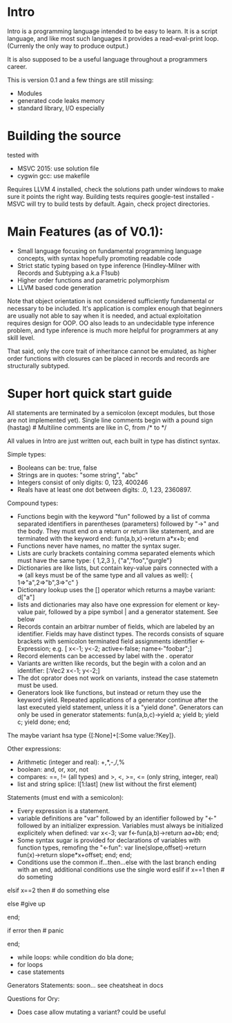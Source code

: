 # Intro
Intro is a programming language intended to be easy to learn. It is a script language, 
and like most such languages it provides a read-eval-print loop. (Currenly the only way to produce output.)

It is also supposed to be a useful language throughout a programmers career.

This is version 0.1 and a few things are still missing:
* Modules
* generated code leaks memory
* standard library, I/O especially

# Building the source
tested with 
* MSVC 2015: use solution file
* cygwin gcc: use makefile

Requires LLVM 4 installed, check the solutions path under windows to make sure it points the right way.
Building tests requires google-test installed - MSVC will try to build tests by default. Again, check project directories.

# Main Features (as of V0.1):
* Small language focusing on fundamental programming language concepts, with syntax hopefully promoting readable code
* Strict static typing based on type inference (Hindley-Milner with Records and Subtyping a.k.a F1sub)
* Higher order functions and parametric polymorphism
* LLVM based code generation

Note that object orientation is not considered sufficiently fundamental or necessary to be included. 
It's application is complex enough that beginners are usually not able to say when it is needed, 
and actual exploitation requires design for OOP. OO also leads to an undecidable type inference problem,
and type inference is much more helpful for programmers at any skill level. 

That said, only the core trait of inheritance cannot be emulated, 
as higher order functions with closures can be placed in records
and records are structurally subtyped.

# Super hort quick start guide

All statements are terminated by a semicolon (except modules, but those are not implemented yet).
Single line comments begin with a pound sign (hastag) #
Multiline comments are like in C, from  /* to */

All values in Intro are just written out, each built in type has distinct syntax.

Simple types:
* Booleans can be: true, false
* Strings are in quotes: "some string", "abc"
* Integers consist of only digits: 0, 123, 400246
* Reals have at least one dot between digits: .0, 1.23, 2360897.

Compound types:
* Functions begin with the keyword "fun" followed by a list of comma separated identifiers in parentheses (parameters)
followed by "->" and the body. They must end on a return or return  like statement, and are terminated with the keyword end:
fun(a,b,x)->return a*x+b; end
* Functions never have names, no matter the syntax suger.
* Lists are curly brackets containing comma separated elements which must have the same type: { 1,2,3 }, {"a","foo","gurgle"}
* Dictionaries are like lists, but contain key-value pairs connected with a => (all keys must be of the same type and all values as well): { 1=>"a",2=>"b",3=>"c" }
* Dictionary lookup uses the [] operator which returns a maybe variant: d["a"]
* lists and dictionaries may also have one expression for element or key-value pair, followed by a pipe 
symbol | and a generator statement. See below
* Records contain an arbitrar number of fields, which are labeled by an identifier. Fields may have distinct types.
The records consists of square brackets with semicolon terminated field assignments identifier <- Expression; e.g.
[ x<-1; y<-2; active<-false; name<-"foobar";]
* Record elements can be accessed by label with the . operator
* Variants are written like records, but the begin with a colon and an identifier: [:Vec2 x<-1; y<-2;]
* The dot oprator does not work on variants, instead the case statemetn must be used.
* Generators look like functions, but instead or return they use the keyword yield. Repeated applications of a generator
continue after the last executed yield statement, unless it is a "yield done". Generators can only be used in generator statements:
fun(a,b,c)->yield a; yield b; yield c; yield done; end;

The maybe variant hsa type {[:None]+[:Some value:?Key]}.

Other expressions:
* Arithmetic (integer and real): +,*,-,/,%
* boolean: and, or, xor, not
* compares: ==, != (all types) and >, <, >=, <= (only string, integer, real)
* list and string splice: l[1:last] (new list without the first element)

Statements (must end with a semicolon):
* Every expression is a statement.
* variable definitions are "var" followed by an identifier followed by "<-" followed by an initializer expression.
Variables must always be initialized explicitely when defined: var x<-3; var f<-fun(a,b)->return a*a+b*b; end;
* Some syntax sugar is provided for declarations of variables with function types, remofing the "<-fun":
var line(slope,offset)->return fun(x)->return slope*x+offset; end; end;
* Conditions use the common if...then...else with the last branch ending with an end, additional conditions use the single word eslif
if x==1 then # do someting

elsif x==2 then # do something else

else #give up

end;

if error then # panic

end;
* while loops: while condition do bla done;
* for loops
* case statements

Generators Statements: 
soon... see cheatsheat in docs


Questions for Ory:
* Does case allow mutating a variant? could be useful
